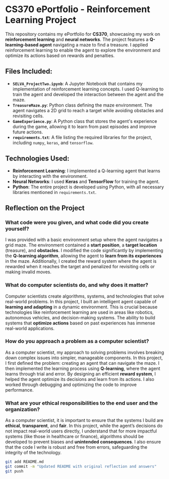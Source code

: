 # CS370 ePortfolio - Reinforcement Learning Project

This repository contains my ePortfolio for **CS370**, showcasing my work on **reinforcement learning** and **neural networks**. The project features a **Q-learning-based agent** navigating a maze to find a treasure. I applied reinforcement learning to enable the agent to explore the environment and optimize its actions based on rewards and penalties.

## Files Included:
- **`SELVA_ProjectTwo.ipynb`**: A Jupyter Notebook that contains my implementation of reinforcement learning concepts. I used Q-learning to train the agent and developed the interaction between the agent and the maze.
- **`TreasureMaze.py`**: Python class defining the maze environment. The agent navigates a 2D grid to reach a target while avoiding obstacles and revisiting cells.
- **`GameExperience.py`**: A Python class that stores the agent's experience during the game, allowing it to learn from past episodes and improve future actions.
- **`requirements.txt`**: A file listing the required libraries for the project, including `numpy`, `keras`, and `tensorflow`.

## Technologies Used:
- **Reinforcement Learning**: I implemented a Q-learning agent that learns by interacting with the environment.
- **Neural Networks**: I used **Keras** and **TensorFlow** for training the agent.
- **Python**: The entire project is developed using Python, with all necessary libraries mentioned in `requirements.txt`.

## Reflection on the Project

### What code were you given, and what code did you create yourself?

I was provided with a basic environment setup where the agent navigates a grid maze. The environment contained a **start position**, a **target location** (treasure), and **obstacles**. I modified the code significantly by implementing the **Q-learning algorithm**, allowing the agent to **learn from its experiences** in the maze. Additionally, I created the reward system where the agent is rewarded when it reaches the target and penalized for revisiting cells or making invalid moves.

### What do computer scientists do, and why does it matter?

Computer scientists create algorithms, systems, and technologies that solve real-world problems. In this project, I built an intelligent agent capable of **learning and adapting** in a dynamic environment. This is crucial because technologies like reinforcement learning are used in areas like robotics, autonomous vehicles, and decision-making systems. The ability to build systems that **optimize actions** based on past experiences has immense real-world applications.

### How do you approach a problem as a computer scientist?

As a computer scientist, my approach to solving problems involves breaking down complex issues into simpler, manageable components. In this project, I first defined the problem: creating an agent that can navigate the maze. I then implemented the learning process using **Q-learning**, where the agent learns through trial and error. By designing an efficient **reward system**, I helped the agent optimize its decisions and learn from its actions. I also worked through debugging and optimizing the code to improve performance.

### What are your ethical responsibilities to the end user and the organization?

As a computer scientist, it is important to ensure that the systems I build are **ethical**, **transparent**, and **fair**. In this project, while the agent’s decisions do not impact real-world users directly, I understand that for more impactful systems (like those in healthcare or finance), algorithms should be developed to prevent biases and **unintended consequences**. I also ensure that the code I write is robust and free from errors, safeguarding the integrity of the technology.

```bash
git add README.md
git commit -m "Updated README with original reflection and answers"
git push
